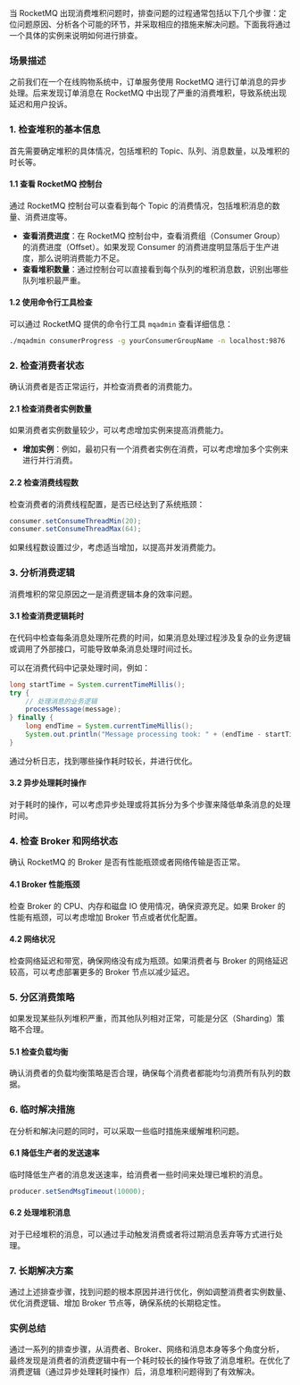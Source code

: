 当 RocketMQ 出现消费堆积问题时，排查问题的过程通常包括以下几个步骤：定位问题原因、分析各个可能的环节，并采取相应的措施来解决问题。下面我将通过一个具体的实例来说明如何进行排查。

### 场景描述

之前我们在一个在线购物系统中，订单服务使用 RocketMQ 进行订单消息的异步处理。后来发现订单消息在 RocketMQ 中出现了严重的消费堆积，导致系统出现延迟和用户投诉。

### 1. 检查堆积的基本信息

首先需要确定堆积的具体情况，包括堆积的 Topic、队列、消息数量，以及堆积的时长等。

#### 1.1 查看 RocketMQ 控制台

通过 RocketMQ 控制台可以查看到每个 Topic 的消费情况，包括堆积消息的数量、消费进度等。

- **查看消费进度**：在 RocketMQ 控制台中，查看消费组（Consumer Group）的消费进度（Offset）。如果发现 Consumer 的消费进度明显落后于生产进度，那么说明消费能力不足。
- **查看堆积数量**：通过控制台可以直接看到每个队列的堆积消息数，识别出哪些队列堆积最严重。

#### 1.2 使用命令行工具检查

可以通过 RocketMQ 提供的命令行工具 `mqadmin` 查看详细信息：

```Bash
./mqadmin consumerProgress -g yourConsumerGroupName -n localhost:9876
```

### 2. 检查消费者状态

确认消费者是否正常运行，并检查消费者的消费能力。

#### 2.1 检查消费者实例数量

如果消费者实例数量较少，可以考虑增加实例来提高消费能力。

- **增加实例**：例如，最初只有一个消费者实例在消费，可以考虑增加多个实例来进行并行消费。

#### 2.2 检查消费线程数

检查消费者的消费线程配置，是否已经达到了系统瓶颈：

```Java
consumer.setConsumeThreadMin(20);
consumer.setConsumeThreadMax(64);
```

如果线程数设置过少，考虑适当增加，以提高并发消费能力。

### 3. 分析消费逻辑

消费堆积的常见原因之一是消费逻辑本身的效率问题。

#### 3.1 检查消费逻辑耗时

在代码中检查每条消息处理所花费的时间，如果消息处理过程涉及复杂的业务逻辑或调用了外部接口，可能导致单条消息处理时间过长。

可以在消费代码中记录处理时间，例如：

```Java
long startTime = System.currentTimeMillis();
try {
    // 处理消息的业务逻辑
    processMessage(message);
} finally {
    long endTime = System.currentTimeMillis();
    System.out.println("Message processing took: " + (endTime - startTime) + " ms");
}
```

通过分析日志，找到哪些操作耗时较长，并进行优化。

#### 3.2 异步处理耗时操作

对于耗时的操作，可以考虑异步处理或将其拆分为多个步骤来降低单条消息的处理时间。

### 4. 检查 Broker 和网络状态

确认 RocketMQ 的 Broker 是否有性能瓶颈或者网络传输是否正常。

#### 4.1 Broker 性能瓶颈

检查 Broker 的 CPU、内存和磁盘 IO 使用情况，确保资源充足。如果 Broker 的性能有瓶颈，可以考虑增加 Broker 节点或者优化配置。

#### 4.2 网络状况

检查网络延迟和带宽，确保网络没有成为瓶颈。如果消费者与 Broker 的网络延迟较高，可以考虑部署更多的 Broker 节点以减少延迟。

### 5. 分区消费策略

如果发现某些队列堆积严重，而其他队列相对正常，可能是分区（Sharding）策略不合理。

#### 5.1 检查负载均衡

确认消费者的负载均衡策略是否合理，确保每个消费者都能均匀消费所有队列的数据。

### 6. 临时解决措施

在分析和解决问题的同时，可以采取一些临时措施来缓解堆积问题。

#### 6.1 降低生产者的发送速率

临时降低生产者的消息发送速率，给消费者一些时间来处理已堆积的消息。

```Java
producer.setSendMsgTimeout(10000);
```

#### 6.2 处理堆积消息

对于已经堆积的消息，可以通过手动触发消费或者将过期消息丢弃等方式进行处理。

### 7. 长期解决方案

通过上述排查步骤，找到问题的根本原因并进行优化，例如调整消费者实例数量、优化消费逻辑、增加 Broker 节点等，确保系统的长期稳定性。

### 实例总结

通过一系列的排查步骤，从消费者、Broker、网络和消息本身等多个角度分析，最终发现是消费者的消费逻辑中有一个耗时较长的操作导致了消息堆积。在优化了消费逻辑（通过异步处理耗时操作）后，消息堆积问题得到了有效解决。